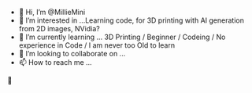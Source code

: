- 👋 Hi, I’m @MillieMini
- 👀 I’m interested in ...Learning code, for 3D printing with AI generation from 2D images, NVidia?
- 🌱 I’m currently learning ... 3D Printing / Beginner / Codeing / No experience in Code / I am never too Old to learn
- 💞️ I’m looking to collaborate on ...
- 📫 How to reach me ...

<!---
MillieMini/MillieMini is a ✨ special ✨ repository because its `README.md` (this file) appears on your GitHub profile.
You can click the Preview link to take a look at your changes.
--->👋 

